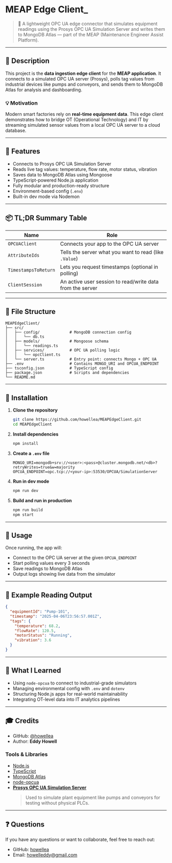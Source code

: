 # MEAP Edge Client_

> 📡 A lightweight OPC UA edge connector that simulates equipment readings using the Prosys OPC UA Simulation Server and writes them to MongoDB Atlas — part of the MEAP (Maintenance Engineer Assist Platform).

---

## 📘 Description

This project is the **data ingestion edge client** for the **MEAP application**. It connects to a simulated OPC UA server (Prosys), polls tag values from industrial devices like pumps and conveyors, and sends them to MongoDB Atlas for analysis and dashboarding.

### 💡 Motivation

Modern smart factories rely on **real-time equipment data**. This edge client demonstrates how to bridge OT (Operational Technology) and IT by streaming simulated sensor values from a local OPC UA server to a cloud database.

---

## 🚀 Features

- Connects to Prosys OPC UA Simulation Server
- Reads live tag values: temperature, flow rate, motor status, vibration
- Saves data to MongoDB Atlas using Mongoose
- TypeScript-powered Node.js application
- Fully modular and production-ready structure
- Environment-based config (`.env`)
- Built-in dev mode via Nodemon

---

## 📦 TL;DR Summary Table

| Name                  | Role                                                                 |
|-----------------------|----------------------------------------------------------------------|
| `OPCUAClient`         | Connects your app to the OPC UA server                               |
| `AttributeIds`        | Tells the server what you want to read (like `.Value`)               |
| `TimestampsToReturn`  | Lets you request timestamps (optional in polling)                    |
| `ClientSession`       | An active user session to read/write data from the server            |

---

## 📁 File Structure

```
MEAPEdgeClient/
├── src/
│   ├── config/             # MongoDB connection config
│   │   └── db.ts
│   ├── models/             # Mongoose schema
│   │   └── readings.ts
│   ├── services/           # OPC UA polling logic
│   │   └── opcClient.ts
│   └── server.ts           # Entry point: connects Mongo + OPC UA
├── .env                    # Contains MONGO_URI and OPCUA_ENDPOINT
├── tsconfig.json           # TypeScript config
├── package.json            # Scripts and dependencies
└── README.md
```

---

## 🔧 Installation

1. **Clone the repository**
   ```bash
   git clone https://github.com/howellea/MEAPEdgeClient.git
   cd MEAPEdgeClient
   ```

2. **Install dependencies**
   ```bash
   npm install
   ```

3. **Create a `.env` file**
   ```env
   MONGO_URI=mongodb+srv://<user>:<pass>@cluster.mongodb.net/<db>?retryWrites=true&w=majority
   OPCUA_ENDPOINT=opc.tcp://<your-ip>:53530/OPCUA/SimulationServer
   ```

4. **Run in dev mode**
   ```bash
   npm run dev
   ```

5. **Build and run in production**
   ```bash
   npm run build
   npm start
   ```

---

## 🧪 Usage

Once running, the app will:

- Connect to the OPC UA server at the given `OPCUA_ENDPOINT`
- Start polling values every 3 seconds
- Save readings to MongoDB Atlas
- Output logs showing live data from the simulator

---

## 📝 Example Reading Output

```json
{
  "equipmentId": "Pump-101",
  "timestamp": "2025-04-06T23:56:57.001Z",
  "tags": {
    "temperature": 68.2,
    "flowRate": 120.5,
    "motorStatus": "Running",
    "vibration": 3.6
  }
}
```

---

## 🧠 What I Learned

- Using `node-opcua` to connect to industrial-grade simulators
- Managing environmental config with `.env` and `dotenv`
- Structuring Node.js apps for real-world maintainability
- Integrating OT-level data into IT analytics pipelines

---

## 🎓 Credits

- GitHub: [@howellea](https://github.com/howellea)  
- Author: **Eddy Howell**

### Tools & Libraries

- [Node.js](https://nodejs.org)
- [TypeScript](https://www.typescriptlang.org/)
- [MongoDB Atlas](https://www.mongodb.com/cloud/atlas)
- [node-opcua](https://github.com/node-opcua/node-opcua)
- **[Prosys OPC UA Simulation Server](https://prosysopc.com/products/opc-ua-simulation-server/)**  
   > Used to simulate plant equipment like pumps and conveyors for testing without physical PLCs.

---

## ❓ Questions

If you have any questions or want to collaborate, feel free to reach out:

- GitHub: [howellea](https://github.com/howellea)
- Email: [howelleddy@gmail.com](mailto:howelleddy@gmail.com)
